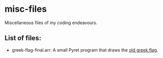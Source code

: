 # misc-files
Miscellaneous files of my coding endeavours.

## List of files: ##

* greek-flag-final.arr: A small Pyret program that draws the [old greek flag](https://en.wikipedia.org/wiki/List_of_Greek_flags#Historical_variants_of_the_national_flag).

